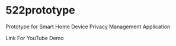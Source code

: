 # 522prototype
Prototype for Smart Home Device Privacy Management Application

Link For YouTube Demo
